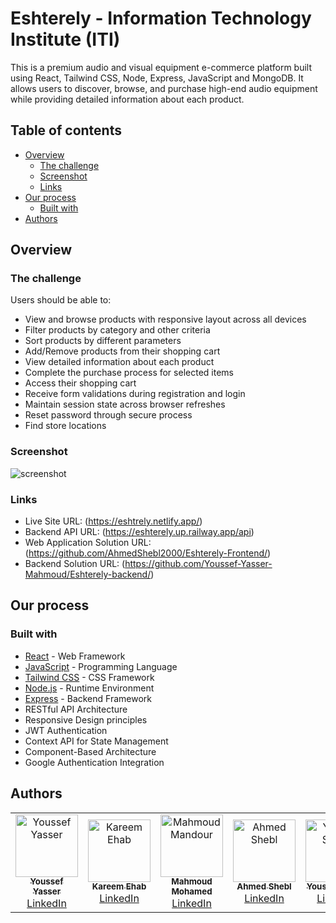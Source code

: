 # Eshterely - Information Technology Institute (ITI)

This is a premium audio and visual equipment e-commerce platform built using React, Tailwind CSS, Node, Express, JavaScript and MongoDB. It allows users to discover, browse, and purchase high-end audio equipment while providing detailed information about each product.

## Table of contents

- [Overview](#overview)
  - [The challenge](#the-challenge)
  - [Screenshot](#screenshot)
  - [Links](#links)
- [Our process](#our-process)
  - [Built with](#built-with)
- [Authors](#authors)

## Overview

### The challenge

Users should be able to:

- View and browse products with responsive layout across all devices
- Filter products by category and other criteria
- Sort products by different parameters
- Add/Remove products from their shopping cart
- View detailed information about each product
- Complete the purchase process for selected items
- Access their shopping cart
- Receive form validations during registration and login
- Maintain session state across browser refreshes
- Reset password through secure process
- Find store locations

### Screenshot

![screenshot](./public/eshtrely.netlify.app_.png)

### Links

- Live Site URL: (https://eshtrely.netlify.app/)
- Backend API URL: (https://eshterely.up.railway.app/api)
- Web Application Solution URL: (https://github.com/AhmedShebl2000/Eshterely-Frontend/)
- Backend Solution URL: (https://github.com/Youssef-Yasser-Mahmoud/Eshterely-backend/)

## Our process

### Built with

- [React](https://reactjs.org/) - Web Framework
- [JavaScript](https://developer.mozilla.org/en-US/docs/Web/JavaScript) - Programming Language
- [Tailwind CSS](https://tailwindcss.com/) - CSS Framework
- [Node.js](https://nodejs.org/) - Runtime Environment
- [Express](https://expressjs.com/) - Backend Framework
- RESTful API Architecture
- Responsive Design principles
- JWT Authentication
- Context API for State Management
- Component-Based Architecture
- Google Authentication Integration

## Authors

<table>
  <tr>
    <td align="center">
      <a href="https://github.com/Youssef-Yasser-Mahmoud">
        <img
          src="https://avatars.githubusercontent.com/Youssef-Yasser-Mahmoud"
          width="100px;"
          alt="Youssef Yasser"
        /><br />
        <sub><b>Youssef Yasser</b></sub> </a
      ><br />
      <a href="https://www.linkedin.com/in/youssef-yasser-mahmoud/">LinkedIn</a>
    </td>
    <td align="center">
      <a href="https://github.com/KareemEhab">
        <img
          src="https://avatars.githubusercontent.com/KareemEhab"
          width="100px;"
          alt="Kareem Ehab"
        /><br />
        <sub><b>Kareem Ehab</b></sub> </a
      ><br />
      <a href="https://www.linkedin.com/in/kareem-hamouda/">LinkedIn</a>
    </td>
    <td align="center">
      <a href="https://github.com/mahmoud1mandour">
        <img
          src="https://avatars.githubusercontent.com/mahmoud1mandour"
          width="100px;"
          alt="Mahmoud Mandour"
        /><br />
        <sub><b>Mahmoud Mohamed</b></sub> </a
      ><br />
      <a href="https://www.linkedin.com/in/mahmoud1mandour/">LinkedIn</a>
    </td>
    <td align="center">
      <a href="https://github.com/AhmedShebl2000">
        <img
          src="https://avatars.githubusercontent.com/AhmedShebl2000"
          width="100px;"
          alt="Ahmed Shebl"
        /><br />
        <sub><b>Ahmed Shebl</b></sub> </a
      ><br />
      <a href="https://www.linkedin.com/in/ahmedshebl16/">LinkedIn</a>
    </td>
    <td align="center">
      <a href="https://github.com/YoussefSallem">
        <img
          src="https://avatars.githubusercontent.com/YoussefSallem"
          width="100px;"
          alt="Youssef Salem"
        /><br />
        <sub><b>Youssef Salem</b></sub> </a
      ><br />
      <a href="https://www.linkedin.com/in/yousseffsalem/">LinkedIn</a>
    </td>
  </tr>
</table>
